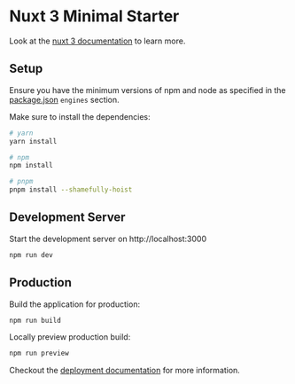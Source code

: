 # Nuxt 3 Minimal Starter

Look at the [nuxt 3 documentation](https://v3.nuxtjs.org) to learn more.

## Setup

Ensure you have the minimum versions of npm and node as specified in the [package.json](./package.json) `engines` section. 

Make sure to install the dependencies:

```bash
# yarn
yarn install

# npm
npm install

# pnpm
pnpm install --shamefully-hoist
```

## Development Server

Start the development server on http://localhost:3000

```bash
npm run dev
```

## Production

Build the application for production:

```bash
npm run build
```

Locally preview production build:

```bash
npm run preview
```

Checkout the [deployment documentation](https://v3.nuxtjs.org/guide/deploy/presets) for more information.
